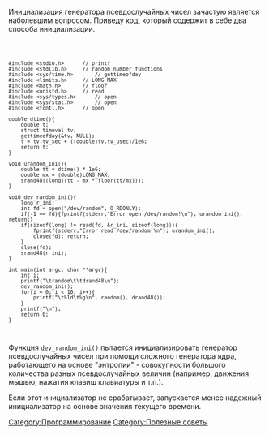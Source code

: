 Инициализация генератора псевдослучайных чисел зачастую является
наболевшим вопросом. Приведу код, который содержит в себе два
способа инициализации.

<code lang="C">

    #include <stdio.h>      // printf
    #include <stdlib.h>     // random number functions
    #include <sys/time.h>       // gettimeofday
    #include <limits.h>     // LONG_MAX
    #include <math.h>       // floor
    #include <unistd.h>     // read
    #include <sys/types.h>      // open
    #include <sys/stat.h>       // open
    #include <fcntl.h>      // open

    double dtime(){
        double t;
        struct timeval tv;
        gettimeofday(&tv, NULL);
        t = tv.tv_sec + ((double)tv.tv_usec)/1e6;
        return t;
    }

    void urandom_ini(){
        double tt = dtime() * 1e6;
        double mx = (double)LONG_MAX;
        srand48((long)(tt - mx * floor(tt/mx)));
    }

    void dev_random_ini(){
        long r_ini;
        int fd = open("/dev/random", O_RDONLY);
        if(-1 == fd){fprintf(stderr,"Error open /dev/random!\n"); urandom_ini(); return;}
        if(sizeof(long) != read(fd, &r_ini, sizeof(long))){
            fprintf(stderr,"Error read /dev/random!\n"); urandom_ini();
            close(fd); return;
        }
        close(fd);
        srand48(r_ini);
    }

    int main(int argc, char **argv){
        int i;
        printf("\trandom\t\tdrand48\n");
        dev_random_ini();
        for(i = 0; i < 10; i++){
            printf("\t%ld\t%g\n", random(), drand48());
        }
        printf("\n");
        return 0;
    }

</code>

Функция `dev_random_ini()` пытается инициализировать генератор
псевдослучайных чисел при помощи сложного генератора ядра,
работающего на основе "энтропии" - совокупности большого количества
разных псевдослучайных величин (например, движения мышью, нажатия
клавиш клавиатуры и т.п.).

Если этот инициализатор не срабатывает, запускается менее надежный
инициализатор на основе значения текущего времени.

[Category:Программирование](Category:Программирование)
[Category:Полезные советы](Category:Полезные_советы)